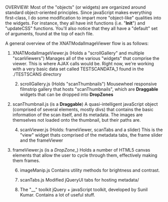 

OVERVIEW: Most of the "objects" (or widgets) are organized around standard
object-oriented principles.  Since javaScript makes everything
first-class, I do some modification to impart more "object-like" qualities into the widgets. 
For instance, they all have init functions (i.e. "__Init__") and "updateCSS"
functions.  You'll also notice that they all have a "default" set of arguments, found
at the top of each file.  



A general overview of the XNATModalImageViewer flow is as follows:


 1) XNATModalImageViewer.js (Holds a "scrollGallery" and multiple "scanViewers")
		Manages all of the various "widgets" that comprise the viewer.
	    This is where AJAX calls would be.  Right now, we're working with a very basic
		data set called TESTSCANDATA_1 found in the ./TESTSCANS directory


	2) scrollGallery.js (Holds "scanThumbnails")
		Mousewheel responsive filmstrip gallery that hosts "scanThumbnails", which are
		__Draggable__ widgets that can be dropped into __DropZones__  


 3) scanThumbnail.js  (is a __Draggable__)
		A quasi-intelligent javaScript object (comprised of several elements, mostly divs)
		that contains the basic information of the scan itself, and its metadata.  The images
		are themselves not loaded onto the thumbnail, but their paths are.


	4) scanViewer.js (Holds: frameViewer, scanTabs and a slider)
 		This is the "view" widget thats comprised of the metadata tabs, the frame slider and 
		the frameViewer


 5) frameViewer.js (is a _DropZone__)
		Holds a number of HTML5 canvas elements that allow the user to cycle through them, 
		effectively making them frames.


	6) imageManip.js
		Contains utility methods for brightness and contrast.


	7) scanTabs.js
 		Modified jQueryUI tabs for hosting metadata/

	8) The "__" toolkit
		 jQuery + javaScript toolkit, developed by Sunil Kumar.  Contains a lot of useful stuff.


